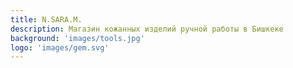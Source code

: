 ```yaml
---
title: N.SARA.M.
description: Магазин кожанных изделий ручной работы в Бишкеке
background: 'images/tools.jpg'
logo: 'images/gem.svg'
---
```

